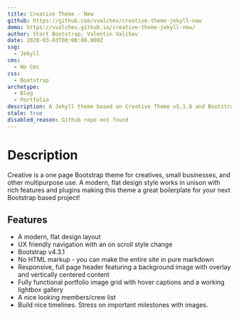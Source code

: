 ```yaml
---
title: Creative Theme - New
github: https://github.com/vvalchev/creative-theme-jekyll-new
demo: https://vvalchev.github.io/creative-theme-jekyll-new/
author: Start Bootstrap, Valentin Valchev
date: 2020-03-03T00:00:00.000Z
ssg:
  - Jekyll
cms:
  - No Cms
css:
  - Bootstrap
archetype:
  - Blog
  - Portfolio
description: A Jekyll theme based on Creative Theme v5.1.8 and Bootstrap v4.3.1
stale: true
disabled_reason: Github repo not found
---
```


# Description

Creative is a one page Bootstrap theme for creatives, small businesses, and
other multipurpose use. A modern, flat design style works in unison with rich
features and plugins making this theme a great boilerplate for your next
Bootstrap based project!

## Features

* A modern, flat design layout
* UX friendly navigation with an on scroll style change
* Bootstrap v4.3.1
* No HTML markup - you can make the entire site in pure markdown
* Responsive, full page header featuring a background image with overlay and vertically centered content
* Fully functional portfolio image grid with hover captions and a working lightbox gallery
* A nice looking members/crew list
* Build nice timelines. Stress on important milestones with images.
